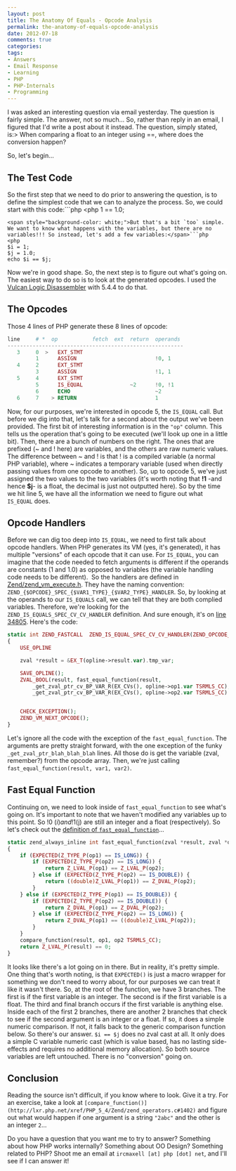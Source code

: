 ```yaml
---
layout: post
title: The Anatomy Of Equals - Opcode Analysis
permalink: the-anatomy-of-equals-opcode-analysis
date: 2012-07-18
comments: true
categories:
tags:
- Answers
- Email Response
- Learning
- PHP
- PHP-Internals
- Programming
---
```


I was asked an interesting question via email yesterday. <span style="background-color: white;">The question is fairly simple. The answer, not so much... So, r</span><span style="background-color: white;">ather than reply in an email, I figured that I'd write a post about it instead. The question, simply stated, is:</span>> <span style="background-color: white;">When comparing a float to an integer using ==, where does the conversion happen?</span>

<span style="background-color: white;">So, let's begin...</span><span style="background-color: white;"></span><!--more-->

## <span style="background-color: white;">The Test Code</span>

<span style="background-color: white;">So the first step that we need to do prior to answering the question, is to define the simplest code that we can to analyze the process. So, we could start with this code:</span>```php
<php 1 == 1.0;

```
<span style="background-color: white;">But that's a bit `too` simple. We want to know what happens with the variables, but there are no variables!!! So instead, let's add a few variables:</span>```php
<php
$i = 1;
$j = 1.0;
echo $i == $j;

```
<span style="background-color: white;">Now we're in good shape. So, the next step is to figure out what's going on. The easiest way to do so is to look at the generated opcodes. I used the [Vulcan Logic Disassembler](http://derickrethans.nl/projects.html#vld) with 5.4.4 to do that.</span>
## <span style="background-color: white;">The Opcodes</span>

<span style="background-color: white;">Those 4 lines of PHP generate these 8 lines of opcode:</span>
```php
line     # *  op           fetch  ext  return  operands
--------------------------------------------------------
   3     0  >   EXT_STMT
         1      ASSIGN                         !0, 1
   4     2      EXT_STMT
         3      ASSIGN                         !1, 1
   5     4      EXT_STMT
         5      IS_EQUAL               ~2      !0, !1
         6      ECHO                           ~2
   6     7    > RETURN                         1

```
<span style="background-color: white;">Now, for our purposes, we're interested in opcode 5, the `IS_EQUAL` call. But before we dig into that, let's talk for a second about the output we've been provided. The first bit of interesting information is in the `"op"` column. This tells us the operation that's going to be executed (we'll look up one in a little bit). Then, there are a bunch of numbers on the right. The ones that are prefixed (~ and ! here) are variables, and the others are raw numeric values. The difference between ~ and ! is that ! is a compiled variable (a normal PHP variable), where ~ indicates a temporary variable (used when directly passing values from one opcode to another).</span>
<span style="background-color: white;">
</span>
<span style="background-color: white;">So, up to opcode 5, we've just assigned the two values to the two variables (it's worth noting that **!1** -and hence **$j**- is a float, the decimal is just not outputted here). So by the time we hit line 5, we have all the information we need to figure out what `IS_EQUAL` does.</span>
<span style="background-color: white;">
</span>
## <span style="background-color: white;">Opcode Handlers</span>

<span style="background-color: white;">Before we can dig too deep into `IS_EQUAL`, we need to first talk about opcode handlers. When PHP generates its VM (yes, it's generated), it has multiple "versions" of each opcode that it can use. For `IS_EQUAL`, you can imagine that the code needed to fetch arguments is different if the operands are constants (1 and 1.0) as opposed to variables (the variable handling code needs to be different). </span>
<span style="background-color: white;">
</span>
<span style="background-color: white;">So the handlers are defined in [Zend/zend_vm_execute.h](http://lxr.php.net/xref/PHP_5_4/Zend/zend_vm_execute.h). They have the naming convention: `ZEND_{$OPCODE}_SPEC_{$VAR1_TYPE}_{$VAR2_TYPE}_HANDLER`. So, by looking at the operands to our `IS_EQUALS` call, we can tell that they are both complied variables. Therefore, we're looking for the `ZEND_IS_EQUALS_SPEC_CV_CV_HANDLER` definition. And sure enough, it's on [line 34805](http://lxr.php.net/xref/PHP_5_4/Zend/zend_vm_execute.h#34805). Here's the code:</span>
```php
static int ZEND_FASTCALL  ZEND_IS_EQUAL_SPEC_CV_CV_HANDLER(ZEND_OPCODE_HANDLER_ARGS)
{
    USE_OPLINE

    zval *result = &EX_T(opline->result.var).tmp_var;

    SAVE_OPLINE();
    ZVAL_BOOL(result, fast_equal_function(result,
        _get_zval_ptr_cv_BP_VAR_R(EX_CVs(), opline->op1.var TSRMLS_CC),
        _get_zval_ptr_cv_BP_VAR_R(EX_CVs(), opline->op2.var TSRMLS_CC) TSRMLS_CC));


    CHECK_EXCEPTION();
    ZEND_VM_NEXT_OPCODE();
}

```
<span style="background-color: white;">Let's ignore all the code with the exception of the `fast_equal_function`. The arguments are pretty straight forward, with the one exception of the funky `_get_zval_ptr_blah_blah_blah` lines. All those do is get the variable (zval, remember?) from the opcode array. Then, we're just calling `fast_equal_function(result, var1, var2)`.</span>
<span style="background-color: white;">
</span>
## <span style="background-color: white;">Fast Equal Function</span>


Continuing on, we need to look inside of `fast_equal_function` to see what's going on. It's important to note that we haven't modified any variables up to this point. So !0 ($i) and !1 ($j) are still an integer and a float (respectively). So let's check out the [definition of `fast_equal_function`](http://lxr.php.net/xref/PHP_5_4/Zend/zend_operators.h#818)...
```php
static zend_always_inline int fast_equal_function(zval *result, zval *op1, zval *op2 TSRMLS_DC)
{
    if (EXPECTED(Z_TYPE_P(op1) == IS_LONG)) {
        if (EXPECTED(Z_TYPE_P(op2) == IS_LONG)) {
            return Z_LVAL_P(op1) == Z_LVAL_P(op2);
        } else if (EXPECTED(Z_TYPE_P(op2) == IS_DOUBLE)) {
            return ((double)Z_LVAL_P(op1)) == Z_DVAL_P(op2);
        }
    } else if (EXPECTED(Z_TYPE_P(op1) == IS_DOUBLE)) {
        if (EXPECTED(Z_TYPE_P(op2) == IS_DOUBLE)) {
            return Z_DVAL_P(op1) == Z_DVAL_P(op2);
        } else if (EXPECTED(Z_TYPE_P(op2) == IS_LONG)) {
            return Z_DVAL_P(op1) == ((double)Z_LVAL_P(op2));
        }
    }
    compare_function(result, op1, op2 TSRMLS_CC);
    return Z_LVAL_P(result) == 0;
}

```
<span style="background-color: white;">It looks like there's a lot going on in there. But in reality, it's pretty simple. One thing that's worth noting, is that `EXPECTED()` is just a macro wrapper for something we don't need to worry about, for our purposes we can treat it like it wasn't there. So, at the root of the function, we have 3 branches. The first is if the first variable is an integer. The second is if the first variable is a float. The third and final branch occurs if the first variable is anything else. </span>
<span style="background-color: white;">
</span>
<span style="background-color: white;">Inside each of the first 2 branches, there are another 2 branches that check to see if the second argument is an integer or a float. If so, it does a simple numeric comparison. If not, it falls back to the generic comparison function below.</span>
<span style="background-color: white;">
</span>
<span style="background-color: white;">So there's our answer. `$i == $j` does no zval cast at all. It only does a simple C variable numeric cast (which is value based, has no lasting side-effects and requires no additional memory allocation). So both source variables are left untouched. There is no "conversion" going on.</span>

## Conclusion


Reading the source isn't difficult, if you know where to look. Give it a try. For an exercise, take a look at `[compare_function()](http://lxr.php.net/xref/PHP_5_4/Zend/zend_operators.c#1402)` and figure out what would happen if one argument is a string `"2abc"` and the other is an integer `2`...


Do you have a question that you want me to try to answer? Something about how PHP works internally? Something about OO Design? Something related to PHP? Shoot me an email at `ircmaxell [at] php [dot] net`, and I'll see if I can answer it!